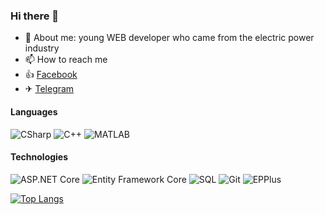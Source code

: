 ### Hi there 👋

- 💬 About me: young WEB developer who came from the electric power industry
- 📫 How to reach me
- 👍  [Facebook](https://www.facebook.com/profile.php?id=100005119875365)
- ✈ [Telegram](https://t.me/Yasha_win)

#### Languages

![CSharp](https://img.shields.io/badge/-CSharp-fff?&logo=c-sharp&logoColor=blue)
![C++](https://img.shields.io/badge/C++-fff?logo=C%2B%2B&logoColor=blue)
![MATLAB](https://img.shields.io/badge/MATLAB-fff?logoColor=white)

#### Technologies
![ASP.NET Core](https://img.shields.io/badge/-ASP.NET%20Core-fff?style=flat&logo=.net&logoColor=blue)
![Entity Framework Core](https://img.shields.io/badge/-Entity_Framework_Core-fff?style=flat&logo=Microsoft&logoColor=0078D7)
![SQL](https://img.shields.io/badge/-SQL-fff?style=flat&logo=Microsoft-SQL-Server&logoColor=blue)
![Git](https://img.shields.io/badge/-Git-fff?style=flat&logo=git)
![EPPlus](https://img.shields.io/badge/MATLAB-fff?logoColor=white)

[![Top Langs](https://github-readme-stats.vercel.app/api/top-langs/?username=YashaVinter&layout=compact&theme=dark)](https://github.com/anuraghazra/github-readme-stats)
